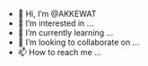 - 👋 Hi, I’m @AKKEWAT
- 👀 I’m interested in ...
- 🌱 I’m currently learning ...
- 💞️ I’m looking to collaborate on ...
- 📫 How to reach me ...

<!---
AKKEWAT/AKKEWAT is a ✨ special ✨ repository because its `README.md` (this file) appears on your GitHub profile.
You can click the Preview link to take a look at your changes.
--->
